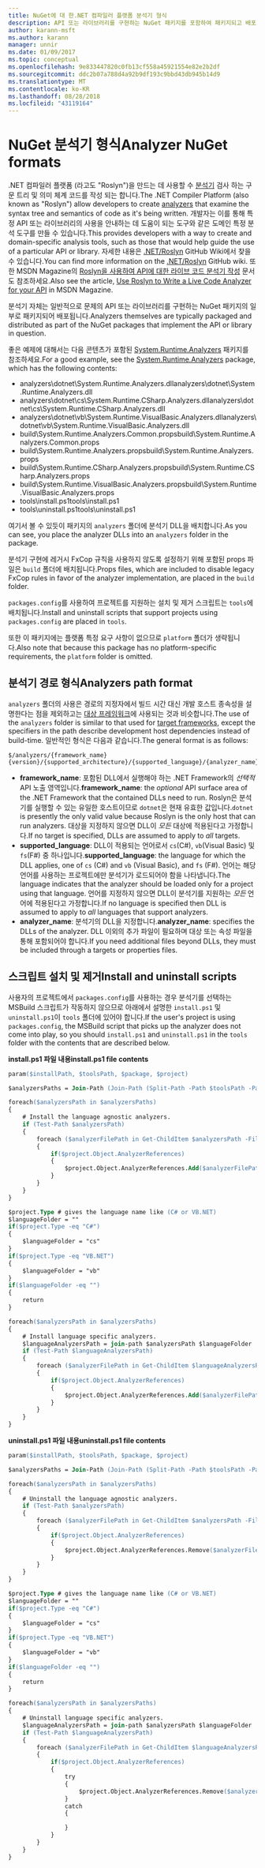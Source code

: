 ```yaml
---
title: NuGet에 대 한.NET 컴파일러 플랫폼 분석기 형식
description: API 또는 라이브러리를 구현하는 NuGet 패키지를 포함하여 패키지되고 배포되는 .NET 분석기 규칙입니다.
author: karann-msft
ms.author: karann
manager: unnir
ms.date: 01/09/2017
ms.topic: conceptual
ms.openlocfilehash: 9e833447820c0fb13cf558a45921554e82e2b2df
ms.sourcegitcommit: ddc2b07a788d4a92b9df193c9bbd43db945b14d9
ms.translationtype: MT
ms.contentlocale: ko-KR
ms.lasthandoff: 08/28/2018
ms.locfileid: "43119164"
---
```

# <a name="analyzer-nuget-formats"></a><span data-ttu-id="15f37-103">NuGet 분석기 형식</span><span class="sxs-lookup"><span data-stu-id="15f37-103">Analyzer NuGet formats</span></span>

<span data-ttu-id="15f37-104">.NET 컴파일러 플랫폼 (라고도 "Roslyn")을 만드는 데 사용할 수 [분석기](https://github.com/dotnet/roslyn/wiki/How-To-Write-a-C%23-Analyzer-and-Code-Fix) 검사 하는 구문 트리 및 의미 체계 코드를 작성 되는 합니다.</span><span class="sxs-lookup"><span data-stu-id="15f37-104">The .NET Compiler Platform (also known as "Roslyn") allow developers to create [analyzers](https://github.com/dotnet/roslyn/wiki/How-To-Write-a-C%23-Analyzer-and-Code-Fix) that examine the syntax tree and semantics of code as it's being written.</span></span> <span data-ttu-id="15f37-105">개발자는 이를 통해 특정 API 또는 라이브러리의 사용을 안내하는 데 도움이 되는 도구와 같은 도메인 특정 분석 도구를 만들 수 있습니다.</span><span class="sxs-lookup"><span data-stu-id="15f37-105">This provides developers with a way to create and domain-specific analysis tools, such as those that would help guide the use of a particular API or library.</span></span> <span data-ttu-id="15f37-106">자세한 내용은 [.NET/Roslyn](https://github.com/dotnet/roslyn/wiki) GitHub Wiki에서 찾을 수 있습니다.</span><span class="sxs-lookup"><span data-stu-id="15f37-106">You can find more information on the [.NET/Roslyn](https://github.com/dotnet/roslyn/wiki) GitHub wiki.</span></span> <span data-ttu-id="15f37-107">또한 MSDN Magazine의 [Roslyn을 사용하여 API에 대한 라이브 코드 분석기 작성](https://msdn.microsoft.com/magazine/dn879356.aspx) 문서도 참조하세요.</span><span class="sxs-lookup"><span data-stu-id="15f37-107">Also see the article, [Use Roslyn to Write a Live Code Analyzer for your API](https://msdn.microsoft.com/magazine/dn879356.aspx) in MSDN Magazine.</span></span>

<span data-ttu-id="15f37-108">분석기 자체는 일반적으로 문제의 API 또는 라이브러리를 구현하는 NuGet 패키지의 일부로 패키지되어 배포됩니다.</span><span class="sxs-lookup"><span data-stu-id="15f37-108">Analyzers themselves are typically packaged and distributed as part of the NuGet packages that implement the API or library in question.</span></span>

<span data-ttu-id="15f37-109">좋은 예제에 대해서는 다음 콘텐츠가 포함된 [System.Runtime.Analyzers](https://www.nuget.org/packages/System.Runtime.Analyzers) 패키지를 참조하세요.</span><span class="sxs-lookup"><span data-stu-id="15f37-109">For a good example, see the [System.Runtime.Analyzers](https://www.nuget.org/packages/System.Runtime.Analyzers) package, which has the following contents:</span></span>

- <span data-ttu-id="15f37-110">analyzers\dotnet\System.Runtime.Analyzers.dll</span><span class="sxs-lookup"><span data-stu-id="15f37-110">analyzers\dotnet\System.Runtime.Analyzers.dll</span></span>
- <span data-ttu-id="15f37-111">analyzers\dotnet\cs\System.Runtime.CSharp.Analyzers.dll</span><span class="sxs-lookup"><span data-stu-id="15f37-111">analyzers\dotnet\cs\System.Runtime.CSharp.Analyzers.dll</span></span>
- <span data-ttu-id="15f37-112">analyzers\dotnet\vb\System.Runtime.VisualBasic.Analyzers.dll</span><span class="sxs-lookup"><span data-stu-id="15f37-112">analyzers\dotnet\vb\System.Runtime.VisualBasic.Analyzers.dll</span></span>
- <span data-ttu-id="15f37-113">build\System.Runtime.Analyzers.Common.props</span><span class="sxs-lookup"><span data-stu-id="15f37-113">build\System.Runtime.Analyzers.Common.props</span></span>
- <span data-ttu-id="15f37-114">build\System.Runtime.Analyzers.props</span><span class="sxs-lookup"><span data-stu-id="15f37-114">build\System.Runtime.Analyzers.props</span></span>
- <span data-ttu-id="15f37-115">build\System.Runtime.CSharp.Analyzers.props</span><span class="sxs-lookup"><span data-stu-id="15f37-115">build\System.Runtime.CSharp.Analyzers.props</span></span>
- <span data-ttu-id="15f37-116">build\System.Runtime.VisualBasic.Analyzers.props</span><span class="sxs-lookup"><span data-stu-id="15f37-116">build\System.Runtime.VisualBasic.Analyzers.props</span></span>
- <span data-ttu-id="15f37-117">tools\install.ps1</span><span class="sxs-lookup"><span data-stu-id="15f37-117">tools\install.ps1</span></span>
- <span data-ttu-id="15f37-118">tools\uninstall.ps1</span><span class="sxs-lookup"><span data-stu-id="15f37-118">tools\uninstall.ps1</span></span>

<span data-ttu-id="15f37-119">여기서 볼 수 있듯이 패키지의 `analyzers` 폴더에 분석기 DLL을 배치합니다.</span><span class="sxs-lookup"><span data-stu-id="15f37-119">As you can see, you place the analyzer DLLs into an `analyzers` folder in the package.</span></span>

<span data-ttu-id="15f37-120">분석기 구현에 레거시 FxCop 규칙을 사용하지 않도록 설정하기 위해 포함된 props 파일은 `build` 폴더에 배치됩니다.</span><span class="sxs-lookup"><span data-stu-id="15f37-120">Props files, which are included to disable legacy FxCop rules in favor of the analyzer implementation, are placed in the `build` folder.</span></span>

<span data-ttu-id="15f37-121">`packages.config`를 사용하여 프로젝트를 지원하는 설치 및 제거 스크립트는 `tools`에 배치됩니다.</span><span class="sxs-lookup"><span data-stu-id="15f37-121">Install and uninstall scripts that support projects using `packages.config` are placed in `tools`.</span></span>

<span data-ttu-id="15f37-122">또한 이 패키지에는 플랫폼 특정 요구 사항이 없으므로 `platform` 폴더가 생략됩니다.</span><span class="sxs-lookup"><span data-stu-id="15f37-122">Also note that because this package has no platform-specific requirements, the `platform` folder is omitted.</span></span>


## <a name="analyzers-path-format"></a><span data-ttu-id="15f37-123">분석기 경로 형식</span><span class="sxs-lookup"><span data-stu-id="15f37-123">Analyzers path format</span></span>

<span data-ttu-id="15f37-124">`analyzers` 폴더의 사용은 경로의 지정자에서 빌드 시간 대신 개발 호스트 종속성을 설명한다는 점을 제외하고는 [대상 프레임워크](../create-packages/supporting-multiple-target-frameworks.md)에 사용되는 것과 비슷합니다.</span><span class="sxs-lookup"><span data-stu-id="15f37-124">The use of the `analyzers` folder is similar to that used for [target frameworks](../create-packages/supporting-multiple-target-frameworks.md), except the specifiers in the path describe development host dependencies instead of build-time.</span></span> <span data-ttu-id="15f37-125">일반적인 형식은 다음과 같습니다.</span><span class="sxs-lookup"><span data-stu-id="15f37-125">The general format is as follows:</span></span>

    $/analyzers/{framework_name}{version}/{supported_architecture}/{supported_language}/{analyzer_name}.dll

- <span data-ttu-id="15f37-126">**framework_name**: 포함된 DLL에서 실행해야 하는 .NET Framework의 *선택적* API 노출 영역입니다.</span><span class="sxs-lookup"><span data-stu-id="15f37-126">**framework_name**: the *optional* API surface area of the .NET Framework that the contained DLLs need to run.</span></span> <span data-ttu-id="15f37-127">Roslyn은 분석기를 실행할 수 있는 유일한 호스트이므로 `dotnet`은 현재 유효한 값입니다.</span><span class="sxs-lookup"><span data-stu-id="15f37-127">`dotnet` is presently the only valid value because Roslyn is the only host that can run analyzers.</span></span> <span data-ttu-id="15f37-128">대상을 지정하지 않으면 DLL이 *모든* 대상에 적용된다고 가정합니다.</span><span class="sxs-lookup"><span data-stu-id="15f37-128">If no target is specified, DLLs are assumed to apply to *all* targets.</span></span>
- <span data-ttu-id="15f37-129">**supported_language**: DLL이 적용되는 언어로서 `cs`(C#), `vb`(Visual Basic) 및 `fs`(F#) 중 하나입니다.</span><span class="sxs-lookup"><span data-stu-id="15f37-129">**supported_language**: the language for which the DLL applies, one of `cs` (C#) and `vb` (Visual Basic), and `fs` (F#).</span></span> <span data-ttu-id="15f37-130">언어는 해당 언어를 사용하는 프로젝트에만 분석기가 로드되어야 함을 나타냅니다.</span><span class="sxs-lookup"><span data-stu-id="15f37-130">The language indicates that the analyzer should be loaded only for a project using that language.</span></span> <span data-ttu-id="15f37-131">언어를 지정하지 않으면 DLL이 분석기를 지원하는 *모든* 언어에 적용된다고 가정합니다.</span><span class="sxs-lookup"><span data-stu-id="15f37-131">If no language is specified then DLL is assumed to apply to *all* languages that support analyzers.</span></span>
- <span data-ttu-id="15f37-132">**analyzer_name**: 분석기의 DLL을 지정합니다.</span><span class="sxs-lookup"><span data-stu-id="15f37-132">**analyzer_name**: specifies the DLLs of the analyzer.</span></span> <span data-ttu-id="15f37-133">DLL 이외의 추가 파일이 필요하며 대상 또는 속성 파일을 통해 포함되어야 합니다.</span><span class="sxs-lookup"><span data-stu-id="15f37-133">If you need additional files beyond DLLs, they must be included through a targets or properties files.</span></span>


## <a name="install-and-uninstall-scripts"></a><span data-ttu-id="15f37-134">스크립트 설치 및 제거</span><span class="sxs-lookup"><span data-stu-id="15f37-134">Install and uninstall scripts</span></span>

<span data-ttu-id="15f37-135">사용자의 프로젝트에서 `packages.config`를 사용하는 경우 분석기를 선택하는 MSBuild 스크립트가 작동하지 않으므로 아래에서 설명한 `install.ps1` 및 `uninstall.ps1`이 `tools` 폴더에 있어야 합니다.</span><span class="sxs-lookup"><span data-stu-id="15f37-135">If the user's project is using `packages.config`, the MSBuild script that picks up the analyzer does not come into play, so you should `install.ps1` and `uninstall.ps1` in the `tools` folder with the contents that are described below.</span></span>

<span data-ttu-id="15f37-136">**install.ps1 파일 내용**</span><span class="sxs-lookup"><span data-stu-id="15f37-136">**install.ps1 file contents**</span></span>

```ps
param($installPath, $toolsPath, $package, $project)

$analyzersPaths = Join-Path (Join-Path (Split-Path -Path $toolsPath -Parent) "analyzers" ) * -Resolve

foreach($analyzersPath in $analyzersPaths)
{
    # Install the language agnostic analyzers.
    if (Test-Path $analyzersPath)
    {
        foreach ($analyzerFilePath in Get-ChildItem $analyzersPath -Filter *.dll)
        {
            if($project.Object.AnalyzerReferences)
            {
                $project.Object.AnalyzerReferences.Add($analyzerFilePath.FullName)
            }
        }
    }
}

$project.Type # gives the language name like (C# or VB.NET)
$languageFolder = ""
if($project.Type -eq "C#")
{
    $languageFolder = "cs"
}
if($project.Type -eq "VB.NET")
{
    $languageFolder = "vb"
}
if($languageFolder -eq "")
{
    return
}

foreach($analyzersPath in $analyzersPaths)
{
    # Install language specific analyzers.
    $languageAnalyzersPath = join-path $analyzersPath $languageFolder
    if (Test-Path $languageAnalyzersPath)
    {
        foreach ($analyzerFilePath in Get-ChildItem $languageAnalyzersPath -Filter *.dll)
        {
            if($project.Object.AnalyzerReferences)
            {
                $project.Object.AnalyzerReferences.Add($analyzerFilePath.FullName)
            }
        }
    }
}
```


<span data-ttu-id="15f37-137">**uninstall.ps1 파일 내용**</span><span class="sxs-lookup"><span data-stu-id="15f37-137">**uninstall.ps1 file contents**</span></span>

```ps
param($installPath, $toolsPath, $package, $project)

$analyzersPaths = Join-Path (Join-Path (Split-Path -Path $toolsPath -Parent) "analyzers" ) * -Resolve

foreach($analyzersPath in $analyzersPaths)
{
    # Uninstall the language agnostic analyzers.
    if (Test-Path $analyzersPath)
    {
        foreach ($analyzerFilePath in Get-ChildItem $analyzersPath -Filter *.dll)
        {
            if($project.Object.AnalyzerReferences)
            {
                $project.Object.AnalyzerReferences.Remove($analyzerFilePath.FullName)
            }
        }
    }
}

$project.Type # gives the language name like (C# or VB.NET)
$languageFolder = ""
if($project.Type -eq "C#")
{
    $languageFolder = "cs"
}
if($project.Type -eq "VB.NET")
{
    $languageFolder = "vb"
}
if($languageFolder -eq "")
{
    return
}

foreach($analyzersPath in $analyzersPaths)
{
    # Uninstall language specific analyzers.
    $languageAnalyzersPath = join-path $analyzersPath $languageFolder
    if (Test-Path $languageAnalyzersPath)
    {
        foreach ($analyzerFilePath in Get-ChildItem $languageAnalyzersPath -Filter *.dll)
        {
            if($project.Object.AnalyzerReferences)
            {
                try
                {
                    $project.Object.AnalyzerReferences.Remove($analyzerFilePath.FullName)
                }
                catch
                {

                }
            }
        }
    }
}
```
